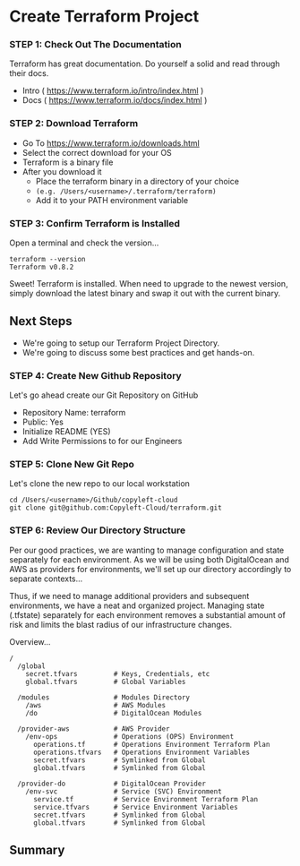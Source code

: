 # Create Terraform Project

### STEP 1: Check Out The Documentation
Terraform has great documentation.  Do yourself a solid and read through their docs.

- Intro ( https://www.terraform.io/intro/index.html )
- Docs ( https://www.terraform.io/docs/index.html )

### STEP 2: Download Terraform
- Go To https://www.terraform.io/downloads.html
- Select the correct download for your OS
- Terraform is a binary file
- After you download it
  - Place the terraform binary in a directory of your choice
  - `(e.g. /Users/<username>/.terraform/terraform)`
  - Add it to your PATH environment variable

### STEP 3: Confirm Terraform is Installed
Open a terminal and check the version...
```
terraform --version
Terraform v0.8.2
```

Sweet!  Terraform is installed.  When need to upgrade to the newest version, simply download the latest binary and swap it out with the current binary.


## Next Steps
- We're going to setup our Terraform Project Directory.
- We're going to discuss some best practices and get hands-on.


### STEP 4: Create New Github Repository
Let's go ahead create our Git Repository on GitHub
- Repository Name: terraform
- Public: Yes
- Initialize README (YES)
- Add Write Permissions to for our Engineers


### STEP 5: Clone New Git Repo
Let's clone the new repo to our local workstation
```
cd /Users/<username>/Github/copyleft-cloud
git clone git@github.com:Copyleft-Cloud/terraform.git
```


### STEP 6: Review Our Directory Structure
Per our good practices, we are wanting to manage configuration and state separately for each environment.  As we will be using both DigitalOcean and AWS as providers for environments, we'll set up our directory accordingly to separate contexts...

Thus, if we need to manage additional providers and subsequent environments, we have a neat and organized project.  Managing state (.tfstate) separately for each environment removes a substantial amount of risk and limits the blast radius of our infrastructure changes.  

Overview...
```
/
  /global
    secret.tfvars         # Keys, Credentials, etc
    global.tfvars         # Global Variables

  /modules                # Modules Directory
    /aws                  # AWS Modules
    /do                   # DigitalOcean Modules

  /provider-aws           # AWS Provider
    /env-ops              # Operations (OPS) Environment
      operations.tf       # Operations Environment Terraform Plan
      operations.tfvars   # Operations Environment Variables
      secret.tfvars       # Symlinked from Global
      global.tfvars       # Symlinked from Global

  /provider-do            # DigitalOcean Provider
    /env-svc              # Service (SVC) Environment
      service.tf          # Service Environment Terraform Plan
      service.tfvars      # Service Environment Variables
      secret.tfvars       # Symlinked from Global
      global.tfvars       # Symlinked from Global

```

## Summary
